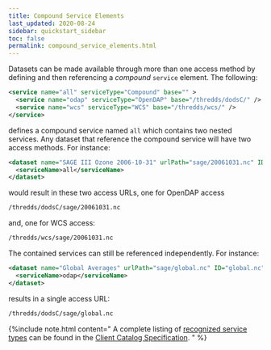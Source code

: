 ```yaml
---
title: Compound Service Elements
last_updated: 2020-08-24
sidebar: quickstart_sidebar
toc: false
permalink: compound_service_elements.html
---
```


Datasets can be made available through more than one access method by defining and then referencing a _compound_ `service` element. 
The following:

~~~xml
<service name="all" serviceType="Compound" base="" >
  <service name="odap" serviceType="OpenDAP" base="/thredds/dodsC/" />
  <service name="wcs" serviceType="WCS" base="/thredds/wcs/" />
</service>
~~~

defines a compound service named `all` which contains two nested services.
Any dataset that reference the compound service will have two access methods. 
For instance:

~~~xml
<dataset name="SAGE III Ozone 2006-10-31" urlPath="sage/20061031.nc" ID="20061031.nc">
  <serviceName>all</serviceName>
</dataset>
~~~

would result in these two access URLs, one for OpenDAP access 

~~~xml
/thredds/dodsC/sage/20061031.nc
~~~

and, one for WCS access:

~~~xml
/thredds/wcs/sage/20061031.nc
~~~

The contained services can still be referenced independently.
For instance:

~~~xml
<dataset name="Global Averages" urlPath="sage/global.nc" ID="global.nc">
  <serviceName>odap</serviceName>
</dataset>
~~~

results in a single access URL:

~~~xml
/thredds/dodsC/sage/global.nc
~~~

{%include note.html content="
A complete listing of [recognized service types](client_side_catalog_specification.html#service-element) can be found in the [Client Catalog Specification](client_side_catalog_specification.html).
" %}
